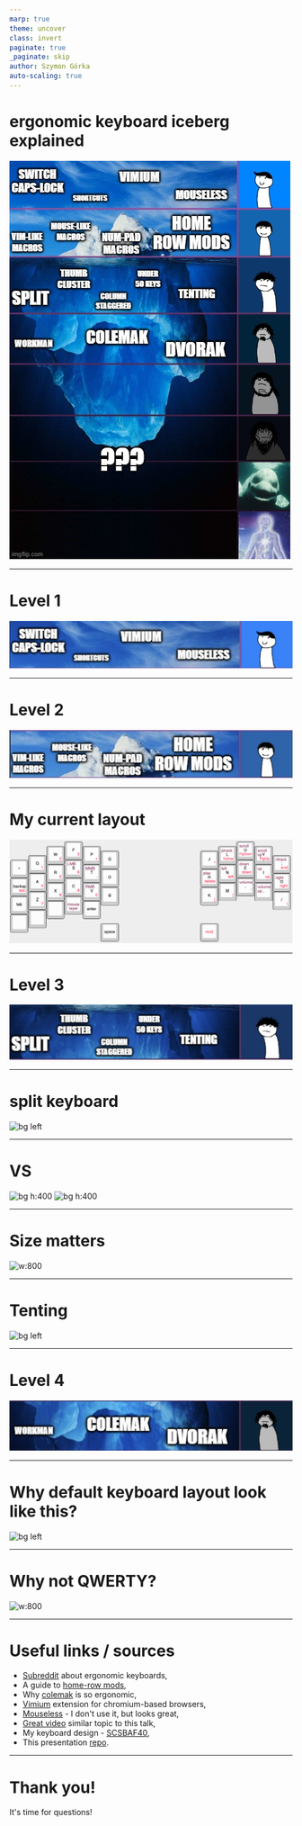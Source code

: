 ```yaml
---
marp: true
theme: uncover
class: invert
paginate: true
_paginate: skip
author: Szymon Górka
auto-scaling: true
---
```


# ergonomic keyboard iceberg explained

![bg left h:600](./img/ergo-iceberg.jpg)

---

# Level 1

![h:120](./img/tier1.png)

<!--
* free and fast approach
* Why switch caps lock?
 * explain a bit finger travel distance
 * explain why caps have so good position
 * alternatives: backspace or caps
* vimium
  * show example
* mouseless
  * make it clear that you don't use it
-->

---

# Level 2

![h:120](./img/tier2.png)

<!--
* recommended - keyboard with QMK support
* First I have to explain what is modifier key
  * let's use the simplest, well known example - shift
  * the rest should be rather easy to explain
-->
---


# My current layout 

![](https://github.com/AIn0n/scsbaf40/blob/main/images/keyboard-layout.png?raw=true)

---

# Level 3

![h:120](./img/tier3.png)

<!--
* probably you need to built it by yourself
* split - show why not split is not natural
* thumb cluster - space rant lol ez
* tenting - explain the bones in arm
-->
---

# split keyboard

![bg left](https://www.designboom.com/twitterimages/uploads/2022/02/glove80-incredibly-comfortable-ergonomic-keyboard-3-61fa7c5e7ea18.jpg)

---

# VS

![bg h:400](https://theawesomer.com/photos/2021/03/aluminum_space_bar_keycap_1.jpg)
![bg h:400](https://external-content.duckduckgo.com/iu/?u=https%3A%2F%2Fi.redd.it%2F3vj76judqa151.jpg&f=1&nofb=1&ipt=5cd37bb9aa9c6e36c4be351459b8cfdb0ea03607198475bf3ad45000b2344713&ipo=images)


---

# Size matters

![w:800](https://external-content.duckduckgo.com/iu/?u=https%3A%2F%2Fwww.cgdirector.com%2Fwp-content%2Fuploads%2Fmedia%2F2022%2F11%2FKeyboard-Size-and-Layout-Guide.jpg&f=1&nofb=1&ipt=da2df2b5c4a27e38ef3c763709b4a9735cb2c13fe0a760cab8e859664bcaa45d&ipo=images)

---

# Tenting

![bg left](https://preview.redd.it/my-custom-split-keeb-work-setup-v0-6k73ysafhzfe1.jpg?width=1080&crop=smart&auto=webp&s=0e5b04c367b355fb2879a86a143d402b17fa091b)

---

# Level 4

![h:120](./img/tier4.png)

---

# Why default keyboard layout look like this?

![bg left](https://i.ytimg.com/vi/WEyCINkkR-Q/maxresdefault.jpg)

---

# Why not QWERTY?

 ![w:800](https://typingdonewell.com/wp-content/uploads/2022/05/Colemak-vs-QWERTY-top-100-words-English-1536x871.png.webp)

---

# Useful links / sources

* [Subreddit](https://www.reddit.com/r/ErgoMechKeyboards/) about ergonomic keyboards,
* A guide to [home-row mods](https://precondition.github.io/home-row-mods),
* Why [colemak](https://colemak.com/Ergonomic) is so ergonomic,
* [Vimium](https://chromewebstore.google.com/detail/vimium/dbepggeogbaibhgnhhndojpepiihcmeb) extension for chromium-based browsers,
* [Mouseless](https://mouseless.click/) - I don't use it, but looks great,
* [Great video](https://youtu.be/yiwUjLaebuw?si=ej8eK7hGe7s9U8_K) similar topic to this talk,
* My keyboard design - [SCSBAF40](https://github.com/AIn0n/scsbaf40),
* This presentation [repo](https://github.com/AIn0n/ergonomic-iceberg-explained).


---

# Thank you!

It's time for questions!
